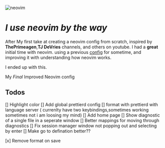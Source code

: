 ![neovim](https://github.com/BahaaalHalabi01/neovim-btw/assets/67575710/beceb50f-68bd-4cf1-801a-896d7c59f166)

# _I use neovim by the way_

After My first take at creating a neovim config from scratch, inspired by **ThePrimeagen**,**TJ DeVries** channels, and others on youtube. I had a **great** initial time with neovim. using a previous [config](https://github.com/BahaaalHalabi01/init.lua) for sometime, and improving it with understanding how neovim works.

I ended up with this.

My _Final_ Improved Neovim config

## Todos

[] Highlight color
[] Add global prettierd config
[] format with prettierd with language server ( currenlty have two keybindings,sometimes working sometimes not i am loosing my mind)
[] Add home page
[] Show diagnostic of a single file in a seperate window
[] Better mappings for moving through diagnostics
[] Fix session manager window not popping out and selecting by enter
[] Make go to defination better??

[x] Remove format on save
